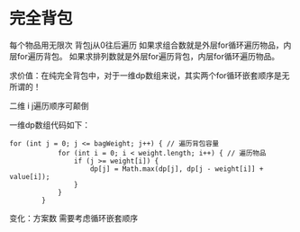 # 完全背包
每个物品用无限次
背包j从0往后遍历
如果求组合数就是外层for循环遍历物品，内层for遍历背包。
如果求排列数就是外层for遍历背包，内层for循环遍历物品。

求价值：在纯完全背包中，对于一维dp数组来说，其实两个for循环嵌套顺序是无所谓的！

二维 i j遍历顺序可颠倒

一维dp数组代码如下：
```
for (int j = 0; j <= bagWeight; j++) { // 遍历背包容量
            for (int i = 0; i < weight.length; i++) { // 遍历物品
                if (j >= weight[i]) {
                    dp[j] = Math.max(dp[j], dp[j - weight[i]] + value[i]);
                }
            }
        }
```
变化：方案数 需要考虑循环嵌套顺序